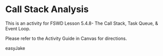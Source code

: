 # Call Stack Analysis

This is an activity for FSWD Lesson 5.4.8- The Call Stack, Task Queue, & Event Loop.

Please refer to the Activity Guide in Canvas for directions.

easyJake

